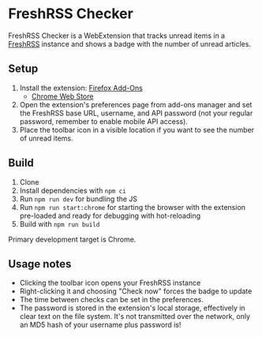 # FreshRSS Checker

FreshRSS Checker is a WebExtension that tracks unread items in a [FreshRSS](https://freshrss.org) instance and shows a
badge with the number of unread articles.

## Setup

1. Install the extension: [Firefox Add-Ons](https://addons.mozilla.org/addon/freshrss-checker/)
   - [Chrome Web Store](https://chrome.google.com/webstore/detail/freshrss-checker/fkckemcdpfnblnkndachclpjfmlhofeg)
2. Open the extension's preferences page from add-ons manager and set the FreshRSS base URL, username, and API
   password (not your regular password, remember to enable mobile API access).
3. Place the toolbar icon in a visible location if you want to see the number of unread items.

## Build

1. Clone
2. Install dependencies with `npm ci`
3. Run `npm run dev` for bundling the JS
4. Run `npm run start:chrome` for starting the browser with the extension pre-loaded and ready for debugging with
   hot-reloading
5. Build with `npm run build`

Primary development target is Chrome.

## Usage notes

- Clicking the toolbar icon opens your FreshRSS instance
- Right-clicking it and choosing "Check now" forces the badge to update
- The time between checks can be set in the preferences.
- The password is stored in the extension's local storage, effectively in clear text on the file system. It's not
  transmitted over the network, only an MD5 hash of your username plus password is!
